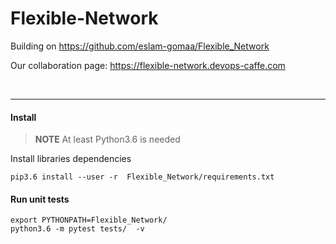 # Flexible-Network

Building on https://github.com/eslam-gomaa/Flexible_Network

Our collaboration page: https://flexible-network.devops-caffe.com

<br>

---


#### Install

> **NOTE** At least Python3.6 is needed

Install libraries dependencies

```
pip3.6 install --user -r  Flexible_Network/requirements.txt
```



#### Run unit tests

```
export PYTHONPATH=Flexible_Network/
python3.6 -m pytest tests/  -v
```
